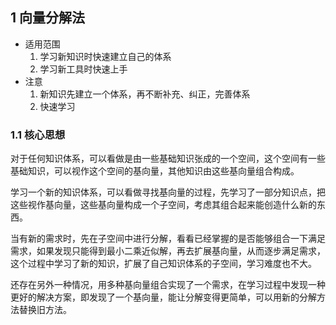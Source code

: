 ## 1 向量分解法
- 适用范围
    1. 学习新知识时快速建立自己的体系
    2. 学习新工具时快速上手
- 注意
    1. 新知识先建立一个体系，再不断补充、纠正，完善体系
    2. 快速学习
### 1.1 核心思想
对于任何知识体系，可以看做是由一些基础知识张成的一个空间，这个空间有一些基础知识，可以视作这个空间的基向量，其他知识由这些基向量组合构成。

学习一个新的知识体系，可以看做寻找基向量的过程，先学习了一部分知识点，把这些视作基向量，这些基向量构成一个子空间，考虑其组合起来能创造什么新的东西。

当有新的需求时，先在子空间中进行分解，看看已经掌握的是否能够组合一下满足需求，如果发现只能得到最小二乘近似解，再去扩展基向量，从而逐步满足需求，这个过程中学习了新的知识，扩展了自己知识体系的子空间，学习难度也不大。

还存在另外一种情况，用多种基向量组合实现了一个需求，在学习过程中发现一种更好的解决方案，即发现了一个基向量，能让分解变得更简单，可以用新的分解方法替换旧方法。